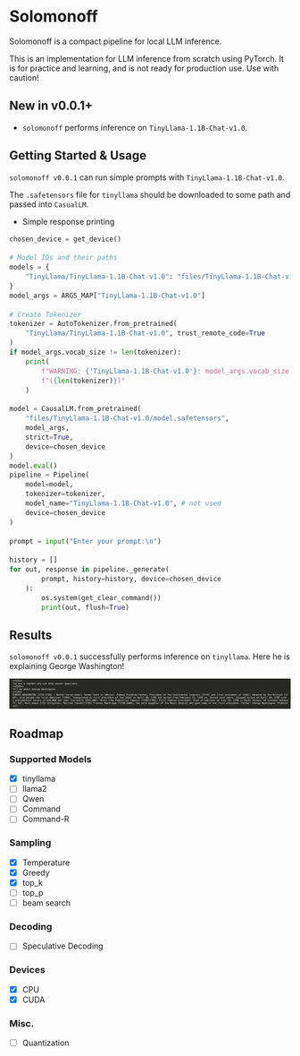 # Solomonoff

Solomonoff is a compact pipeline for local LLM inference.

This is an implementation for LLM inference from scratch using PyTorch. It is for practice and learning, and is not ready for production use. Use with caution!

## New in v0.0.1+
- `solomonoff` performs inference on `TinyLlama-1.1B-Chat-v1.0`.

## Getting Started & Usage
`solomonoff v0.0.1` can run simple prompts with `TinyLlama-1.1B-Chat-v1.0`.

The `.safetensors` file for `tinyllama` should be downloaded to some path and passed into `CasualLM`.

- Simple response printing
```python
chosen_device = get_device()

# Model IDs and their paths
models = {
    "TinyLlama/TinyLlama-1.1B-Chat-v1.0": "files/TinyLlama-1.1B-Chat-v1.0/model.safetensors"
}
model_args = ARGS_MAP["TinyLlama-1.1B-Chat-v1.0"]

# Create Tokenizer
tokenizer = AutoTokenizer.from_pretrained(
    "TinyLlama/TinyLlama-1.1B-Chat-v1.0", trust_remote_code=True
)
if model_args.vocab_size != len(tokenizer):
    print(
        f"WARNING: {'TinyLlama-1.1B-Chat-v1.0'}: model_args.vocab_size ({model_args.vocab_size}) != len(tokenizer) "
        f"({len(tokenizer)})"
    )

model = CausalLM.from_pretrained(
    "files/TinyLlama-1.1B-Chat-v1.0/model.safetensors",
    model_args,
    strict=True,
    device=chosen_device
)
model.eval()
pipeline = Pipeline(
    model=model,
    tokenizer=tokenizer,
    model_name="TinyLlama-1.1B-Chat-v1.0", # not used
    device=chosen_device
)

prompt = input("Enter your prompt:\n")

history = []
for out, response in pipeline._generate(
        prompt, history=history, device=chosen_device
    ):
        os.system(get_clear_command())
        print(out, flush=True)
```


## Results
`solomonoff v0.0.1` successfully performs inference on `tinyllama`.
Here he is explaining George Washington!

![TinyLlama discusses Washington](imgs/george_washington.png)

## Roadmap
### Supported Models
- [X] tinyllama
- [ ] llama2
- [ ] Qwen
- [ ] Command
- [ ] Command-R

### Sampling
- [X] Temperature
- [X] Greedy 
- [X] top_k
- [ ] top_p
- [ ] beam search

### Decoding
- [ ] Speculative Decoding

### Devices
- [X] CPU
- [X] CUDA

### Misc.
- [ ] Quantization
